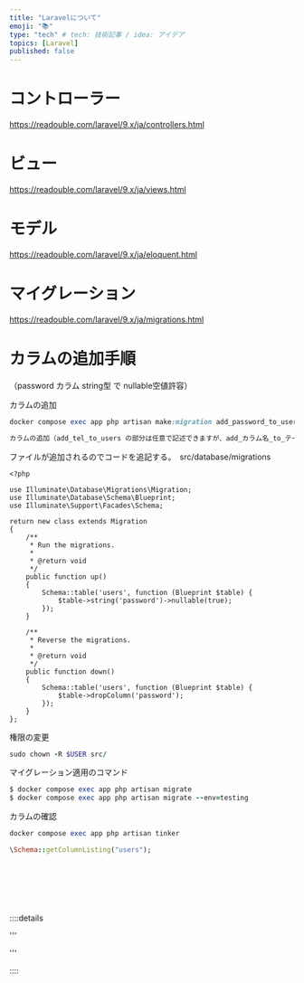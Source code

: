 ```yaml
---
title: "Laravelについて"
emoji: "📚"
type: "tech" # tech: 技術記事 / idea: アイデア
topics: [Laravel]
published: false
---
```


# コントローラー
https://readouble.com/laravel/9.x/ja/controllers.html


# ビュー
https://readouble.com/laravel/9.x/ja/views.html


# モデル
https://readouble.com/laravel/9.x/ja/eloquent.html

# マイグレーション
https://readouble.com/laravel/9.x/ja/migrations.html



# カラムの追加手順
（password カラム string型 で nullable空値許容）

カラムの追加
```ruby
docker compose exec app php artisan make:migration add_password_to_users

カラムの追加（add_tel_to_users の部分は任意で記述できますが、add_カラム名_to_テーブル名 ）
```

ファイルが追加されるのでコードを追記する。　src/database/migrations
  
  ```ruby:2024_10_12_230526_add_password_to_users.php
  <?php
  
  use Illuminate\Database\Migrations\Migration;
  use Illuminate\Database\Schema\Blueprint;
  use Illuminate\Support\Facades\Schema;
  
  return new class extends Migration
  {
      /**
       * Run the migrations.
       *
       * @return void
       */
      public function up()
      {
          Schema::table('users', function (Blueprint $table) {
              $table->string('password')->nullable(true);
          });
      }
  
      /**
       * Reverse the migrations.
       *
       * @return void
       */
      public function down()
      {
          Schema::table('users', function (Blueprint $table) {
              $table->dropColumn('password');
          });
      }
  };
  
  ```
  

権限の変更

```ruby
sudo chown -R $USER src/
```

マイグレーション適用のコマンド

```ruby
$ docker compose exec app php artisan migrate
$ docker compose exec app php artisan migrate --env=testing 
```

カラムの確認

```ruby
docker compose exec app php artisan tinker

\Schema::getColumnListing("users");
```


<br>
<br>
<br>

# 


::::details 

'''


'''

::::

<br>
<br>
<br>